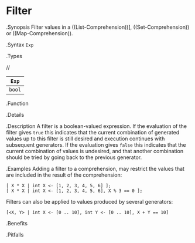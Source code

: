 # Filter

.Synopsis
Filter values in a ((List-Comprehension))], ((Set-Comprehension)) or ((Map-Comprehension)).

.Syntax
`Exp`

.Types

//

| `Exp`  |
| --- |
| `bool`   |


.Function

.Details

.Description
A  filter is a boolean-valued expression. 
If the evaluation of the filter gives `true` this indicates that the current combination of generated values up 
to this filter is still desired and execution continues with subsequent generators. 
If the evaluation gives `false` this indicates that the current combination of values is undesired, 
and that another combination should be tried by going back to the previous generator.

.Examples
Adding a filter to a comprehension, may restrict the values that are included in the result of the comprehension:
```rascal-shell
[ X * X | int X <- [1, 2, 3, 4, 5, 6] ];
[ X * X | int X <- [1, 2, 3, 4, 5, 6], X % 3 == 0 ];
```
Filters can also be applied to values produced by several generators:
```rascal-shell,continue
[<X, Y> | int X <- [0 .. 10], int Y <- [0 .. 10], X + Y == 10]
```

.Benefits

.Pitfalls

